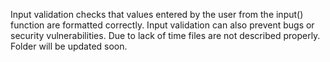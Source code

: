 Input validation checks that values entered by the user from the input() function are formatted correctly.
Input validation can also prevent bugs or security vulnerabilities.
Due to lack of time files are not described properly. Folder will be updated soon.
